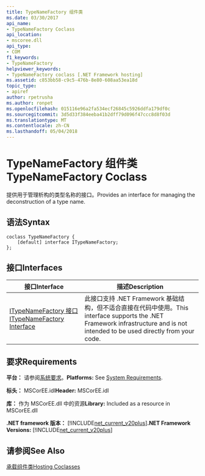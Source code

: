 ```yaml
---
title: TypeNameFactory 组件类
ms.date: 03/30/2017
api_name:
- TypeNameFactory Coclass
api_location:
- mscoree.dll
api_type:
- COM
f1_keywords:
- TypeNameFactory
helpviewer_keywords:
- TypeNameFactory coclass [.NET Framework hosting]
ms.assetid: c853bb58-c9c5-476b-8e80-608aa53ea18d
topic_type:
- apiref
author: rpetrusha
ms.author: ronpet
ms.openlocfilehash: 015116e96a2fa534ecf26845c5926ddfa179df0c
ms.sourcegitcommit: 3d5d33f384eeba41b2dff79d096f47ccc8d8f03d
ms.translationtype: MT
ms.contentlocale: zh-CN
ms.lasthandoff: 05/04/2018
---
```

# <a name="typenamefactory-coclass"></a><span data-ttu-id="ac8cb-102">TypeNameFactory 组件类</span><span class="sxs-lookup"><span data-stu-id="ac8cb-102">TypeNameFactory Coclass</span></span>
<span data-ttu-id="ac8cb-103">提供用于管理析构的类型名称的接口。</span><span class="sxs-lookup"><span data-stu-id="ac8cb-103">Provides an interface for managing the deconstruction of a type name.</span></span>  
  
## <a name="syntax"></a><span data-ttu-id="ac8cb-104">语法</span><span class="sxs-lookup"><span data-stu-id="ac8cb-104">Syntax</span></span>  
  
```  
coclass TypeNameFactory {  
    [default] interface ITypeNameFactory;  
};  
```  
  
## <a name="interfaces"></a><span data-ttu-id="ac8cb-105">接口</span><span class="sxs-lookup"><span data-stu-id="ac8cb-105">Interfaces</span></span>  
  
|<span data-ttu-id="ac8cb-106">接口</span><span class="sxs-lookup"><span data-stu-id="ac8cb-106">Interface</span></span>|<span data-ttu-id="ac8cb-107">描述</span><span class="sxs-lookup"><span data-stu-id="ac8cb-107">Description</span></span>|  
|---------------|-----------------|  
|[<span data-ttu-id="ac8cb-108">ITypeNameFactory 接口</span><span class="sxs-lookup"><span data-stu-id="ac8cb-108">ITypeNameFactory Interface</span></span>](../../../../docs/framework/unmanaged-api/hosting/itypenamefactory-interface.md)|<span data-ttu-id="ac8cb-109">此接口支持 .NET Framework 基础结构，但不适合直接在代码中使用。</span><span class="sxs-lookup"><span data-stu-id="ac8cb-109">This interface supports the .NET Framework infrastructure and is not intended to be used directly from your code.</span></span>|  
  
## <a name="requirements"></a><span data-ttu-id="ac8cb-110">要求</span><span class="sxs-lookup"><span data-stu-id="ac8cb-110">Requirements</span></span>  
 <span data-ttu-id="ac8cb-111">**平台：** 请参阅[系统要求](../../../../docs/framework/get-started/system-requirements.md)。</span><span class="sxs-lookup"><span data-stu-id="ac8cb-111">**Platforms:** See [System Requirements](../../../../docs/framework/get-started/system-requirements.md).</span></span>  
  
 <span data-ttu-id="ac8cb-112">**标头：** MSCorEE.idl</span><span class="sxs-lookup"><span data-stu-id="ac8cb-112">**Header:** MSCorEE.idl</span></span>  
  
 <span data-ttu-id="ac8cb-113">**库：** 作为 MSCorEE.dll 中的资源</span><span class="sxs-lookup"><span data-stu-id="ac8cb-113">**Library:** Included as a resource in MSCorEE.dll</span></span>  
  
 <span data-ttu-id="ac8cb-114">**.NET framework 版本：** [!INCLUDE[net_current_v20plus](../../../../includes/net-current-v20plus-md.md)]</span><span class="sxs-lookup"><span data-stu-id="ac8cb-114">**.NET Framework Versions:** [!INCLUDE[net_current_v20plus](../../../../includes/net-current-v20plus-md.md)]</span></span>  
  
## <a name="see-also"></a><span data-ttu-id="ac8cb-115">请参阅</span><span class="sxs-lookup"><span data-stu-id="ac8cb-115">See Also</span></span>  
 [<span data-ttu-id="ac8cb-116">承载组件类</span><span class="sxs-lookup"><span data-stu-id="ac8cb-116">Hosting Coclasses</span></span>](../../../../docs/framework/unmanaged-api/hosting/hosting-coclasses.md)
